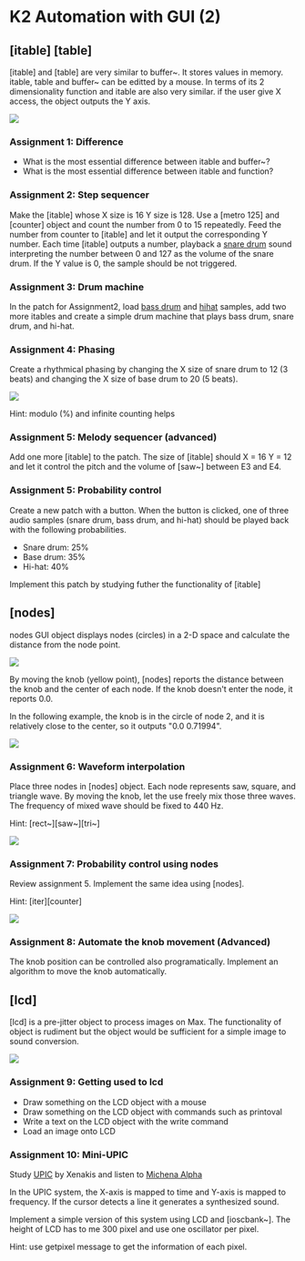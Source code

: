 # K2 Automation with GUI (2)

## [itable] [table]

[itable] and [table] are very similar to buffer~. It stores values in memory.
itable, table and buffer~ can be editted by a mouse.
In terms of its 2 dimensionality function and itable are also very similar. if the user give X access, the object outputs the Y axis.

![](K2/itable.png)

### Assignment 1: Difference

- What is the most essential difference between itable and buffer~?
- What is the most essential difference between itable and function?

### Assignment 2: Step sequencer

Make the [itable] whose X size is 16 Y size is 128.
Use a [metro 125] and [counter] object and count the number from 0 to 15 repeatedly.
Feed the number from counter to [itable] and let it output the corresponding Y number.
Each time [itable] outputs a number, playback a [snare drum](K2/snare.wav) sound interpreting the number between 0 and 127 as the volume of the snare drum. If the Y value is 0, the sample should be not triggered.

### Assignment 3: Drum machine
In the patch for Assignment2, load [bass drum](K2/bassdrum.wav) and [hihat](K2/hihat.wav) samples, add two more itables and create a simple drum machine that plays bass drum, snare drum, and hi-hat.

### Assignment 4: Phasing
Create a rhythmical phasing by changing the X size of snare drum to 12 (3 beats) and changing the X size of base drum to 20 (5 beats).

![](K2/phasing.png)

Hint: modulo (%) and infinite counting helps

### Assignment 5: Melody sequencer (advanced)

Add one more [itable] to the patch. The size of [itable] should X = 16 Y = 12 
and let it control the pitch and the volume of [saw~] between E3 and E4.

### Assignment 5: Probability control
Create a new patch with a button. When the button is clicked, one of three audio samples (snare drum, bass drum, and hi-hat) should be played back with the following probabilities.

- Snare drum: 25%
- Base drum: 35%
- Hi-hat: 40%

Implement this patch by studying futher the functionality of [itable]

## [nodes]

nodes GUI object displays nodes (circles) in a 2-D space and calculate the distance from the node point.

![](K2/nodes.png)

By moving the knob (yellow point), [nodes] reports the distance between the knob and the center of each node. If the knob doesn't enter the node, it reports 0.0.

In the following example, the knob is in the circle of node 2, and it is relatively close to the center, so it outputs "0.0 0.71994".

![](K2/knob.png)

### Assignment 6: Waveform interpolation
Place three nodes in [nodes] object. Each node represents saw, square, and triangle wave.
By moving the knob, let the use freely mix those three waves.
The frequency of mixed wave should be fixed to 440 Hz.

Hint: [rect~][saw~][tri~]

![](K2/interpolation.png)


### Assignment 7: Probability control using nodes
Review assignment 5. Implement the same idea using [nodes].

Hint: [iter][counter]


![](K2/interpolation.png)

### Assignment 8: Automate the knob movement (Advanced)

The knob position can be controlled also programatically. Implement an algorithm to move the knob automatically. 






## [lcd]
[lcd] is a pre-jitter object to process images on Max.
The functionality of object is rudiment but the object would be sufficient for a simple image to sound conversion. 

![](K9/lcd.png)

### Assignment 9: Getting used to lcd

- Draw something on the LCD object with a mouse
- Draw something on the LCD object with commands such as printoval
- Write a text on the LCD object with the write command
- Load an image onto LCD

### Assignment 10: Mini-UPIC

Study [UPIC](https://en.wikipedia.org/wiki/UPIC) by Xenakis and listen to [Michena Alpha](https://www.youtube.com/watch?v=yztoaNakKok)

In the UPIC system, the X-axis is mapped to time and Y-axis is mapped to frequency. If the cursor detects a line it generates a synthesized sound.

Implement a simple version of this system using LCD and [ioscbank~]. The height of LCD has to me 300 pixel and use one oscillator per pixel.

Hint:
use getpixel message to get the information of each pixel.